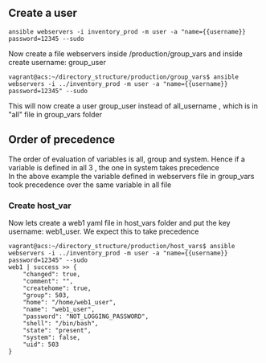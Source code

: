 ## Create a user
```
ansible webservers -i inventory_prod -m user -a "name={{username}} password=12345 --sudo
```  

Now create a file webservers inside /production/group_vars and inside create username: group_user  

```
vagrant@acs:~/directory_structure/production/group_vars$ ansible webservers -i ../inventory_prod -m user -a "name={{username}} password=12345" --sudo
```  

This will now create a user group_user instead of all_username , which is in "all" file in group_vars folder  

## Order of precedence
The order of evaluation of variables is all, group and system. Hence if a variable is defined in all 3 , the one in system takes precedence  
In the above example the variable defined in webservers file in group_vars took precedence over the same variable in all file  

### Create host_var
Now lets create a web1 yaml file in host_vars folder and put the key username: web1_user. We expect this to take precedence  

```
vagrant@acs:~/directory_structure/production/host_vars$ ansible webservers -i ../inventory_prod -m user -a "name={{username}} password=12345" --sudo
web1 | success >> {
    "changed": true,
    "comment": "",
    "createhome": true,
    "group": 503,
    "home": "/home/web1_user",
    "name": "web1_user",
    "password": "NOT_LOGGING_PASSWORD",
    "shell": "/bin/bash",
    "state": "present",
    "system": false,
    "uid": 503
}
```